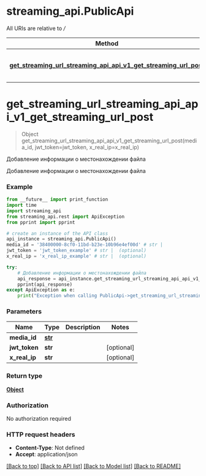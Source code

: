 # streaming_api.PublicApi

All URIs are relative to */*

Method | HTTP request | Description
------------- | ------------- | -------------
[**get_streaming_url_streaming_api_api_v1_get_streaming_url_post**](PublicApi.md#get_streaming_url_streaming_api_api_v1_get_streaming_url_post) | **POST** /streaming_api/api/v1/get_streaming_url | Добавление информации о местонахождении файла

# **get_streaming_url_streaming_api_api_v1_get_streaming_url_post**
> Object get_streaming_url_streaming_api_api_v1_get_streaming_url_post(media_id, jwt_token=jwt_token, x_real_ip=x_real_ip)

Добавление информации о местонахождении файла

Добавление информации о местонахождении файла

### Example
```python
from __future__ import print_function
import time
import streaming_api
from streaming_api.rest import ApiException
from pprint import pprint

# create an instance of the API class
api_instance = streaming_api.PublicApi()
media_id = '38400000-8cf0-11bd-b23e-10b96e4ef00d' # str | 
jwt_token = 'jwt_token_example' # str |  (optional)
x_real_ip = 'x_real_ip_example' # str |  (optional)

try:
    # Добавление информации о местонахождении файла
    api_response = api_instance.get_streaming_url_streaming_api_api_v1_get_streaming_url_post(media_id, jwt_token=jwt_token, x_real_ip=x_real_ip)
    pprint(api_response)
except ApiException as e:
    print("Exception when calling PublicApi->get_streaming_url_streaming_api_api_v1_get_streaming_url_post: %s\n" % e)
```

### Parameters

Name | Type | Description  | Notes
------------- | ------------- | ------------- | -------------
 **media_id** | [**str**](.md)|  | 
 **jwt_token** | **str**|  | [optional] 
 **x_real_ip** | **str**|  | [optional] 

### Return type

[**Object**](Object.md)

### Authorization

No authorization required

### HTTP request headers

 - **Content-Type**: Not defined
 - **Accept**: application/json

[[Back to top]](#) [[Back to API list]](../README.md#documentation-for-api-endpoints) [[Back to Model list]](../README.md#documentation-for-models) [[Back to README]](../README.md)

